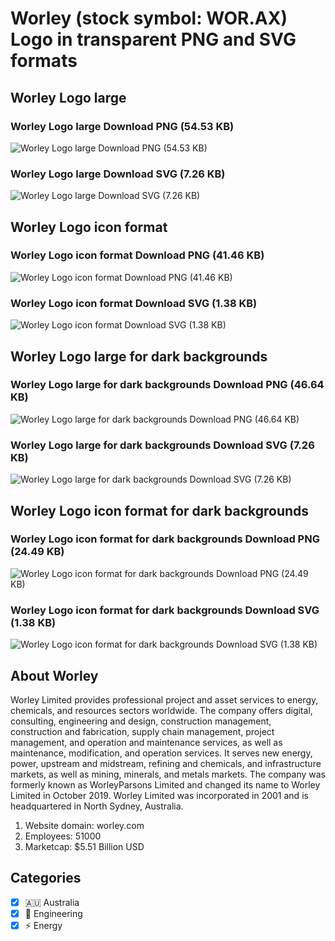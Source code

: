 # Worley (stock symbol: WOR.AX) Logo in transparent PNG and SVG formats

## Worley Logo large

### Worley Logo large Download PNG (54.53 KB)

![Worley Logo large Download PNG (54.53 KB)](/img/orig/WOR.AX_BIG-ad69a4df.png)

### Worley Logo large Download SVG (7.26 KB)

![Worley Logo large Download SVG (7.26 KB)](/img/orig/WOR.AX_BIG-c3a3bed0.svg)

## Worley Logo icon format

### Worley Logo icon format Download PNG (41.46 KB)

![Worley Logo icon format Download PNG (41.46 KB)](/img/orig/WOR.AX-bc2e3ba3.png)

### Worley Logo icon format Download SVG (1.38 KB)

![Worley Logo icon format Download SVG (1.38 KB)](/img/orig/WOR.AX-2472fa92.svg)

## Worley Logo large for dark backgrounds

### Worley Logo large for dark backgrounds Download PNG (46.64 KB)

![Worley Logo large for dark backgrounds Download PNG (46.64 KB)](/img/orig/WOR.AX_BIG.D-3373277e.png)

### Worley Logo large for dark backgrounds Download SVG (7.26 KB)

![Worley Logo large for dark backgrounds Download SVG (7.26 KB)](/img/orig/WOR.AX_BIG.D-09a2d9ba.svg)

## Worley Logo icon format for dark backgrounds

### Worley Logo icon format for dark backgrounds Download PNG (24.49 KB)

![Worley Logo icon format for dark backgrounds Download PNG (24.49 KB)](/img/orig/WOR.AX.D-0cb1ce29.png)

### Worley Logo icon format for dark backgrounds Download SVG (1.38 KB)

![Worley Logo icon format for dark backgrounds Download SVG (1.38 KB)](/img/orig/WOR.AX.D-087306b0.svg)

## About Worley

Worley Limited provides professional project and asset services to energy, chemicals, and resources sectors worldwide. The company offers digital, consulting, engineering and design, construction management, construction and fabrication, supply chain management, project management, and operation and maintenance services, as well as maintenance, modification, and operation services. It serves new energy, power, upstream and midstream, refining and chemicals, and infrastructure markets, as well as mining, minerals, and metals markets. The company was formerly known as WorleyParsons Limited and changed its name to Worley Limited in October 2019. Worley Limited was incorporated in 2001 and is headquartered in North Sydney, Australia.

1. Website domain: worley.com
2. Employees: 51000
3. Marketcap: $5.51 Billion USD


## Categories
- [x] 🇦🇺 Australia
- [x] 👷 Engineering
- [x] ⚡ Energy
